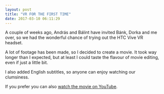 ```yaml
---
layout: post
title: "VR FOR THE FIRST TIME"
date: 2017-03-10 06:11:29
---
```


A couple of weeks ago, András and Bálint have invited Bánk, Dorka and me over, so we had the wonderful chance of trying out the HTC Vive VR headset.

A lot of footage has been made, so I decided to create a movie. It took way longer than I expected, but at least I could taste the flavour of movie editing, even if just a little bit. 

I also added English subtitles, so anyone can enjoy watching our clumsiness.

If you prefer you can also [watch the movie on YouTube](https://www.youtube.com/watch?v=qXOoJwANvMk).

